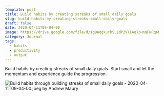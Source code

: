 ```yaml
---
template: post
title: Build habits by creating streaks of small daily goals
slug: build-habits-by-creating-streaks-small-daily-goals
draft: false
date: 2020-04-11T09-04-00
image: https://drive.google.com/file/d/1gBAqgkuYkSL1dP2VYIAq7pHnQFNRq6m4/preview?usp=drivesdk
category: Journal
tags:
  - habits
  - productivity
  - output
---
```

Build habits by creating streaks of small daily goals. Start small and let the momentum and experience guide the progression. 

![Build habits through building streaks of small daily goals - 2020-04-11T09-04-00.jpeg by Andrew Maury](https://drive.google.com/file/d/1gBAqgkuYkSL1dP2VYIAq7pHnQFNRq6m4/view?usp=drivesdk)